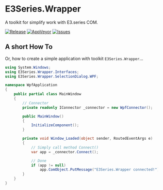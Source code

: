 # E3Series.Wrapper

A toolkit for simplify work with E3.series COM.

[![Release](https://img.shields.io/github/release/alex-buraykin/E3Series.Wrapper.svg?style=flat-square)](https://github.com/MahApps/MahApps.Metro/releases/latest)
[![AppVeyor](https://img.shields.io/appveyor/ci/alex-buraykin/E3Series-Wrapper.svg?style=flat-square)](https://ci.appveyor.com/project/alex-buraykin/e3series-wrapper)
[![Issues](https://img.shields.io/github/issues/alex-buraykin/E3Series.Wrapper.svg?style=flat-square)](https://github.com/MahApps/MahApps.Metro/issues)

## A short How To

Or, how to create a simple application with toolkit `E3Series.Wrapper`... 

```csharp
using System.Windows;
using E3Series.Wrapper.Interfaces;
using E3Series.Wrapper.SelectionDialog.WPF;

namespace WpfApplication
{
    public partial class MainWindow 
    {
        // Connector
        private readonly IConnector _connector = new WpfConnector();

        public MainWindow()
        {
            InitializeComponent();
        }

        private void Window_Loaded(object sender, RoutedEventArgs e)
        {
            // Simply call method Connect()
            var app = _connector.Connect();

            // Done
            if (app != null)
                app.ComObject.PutMessage("E3Series.Wrapper connected!");
        }
    }
}

```
